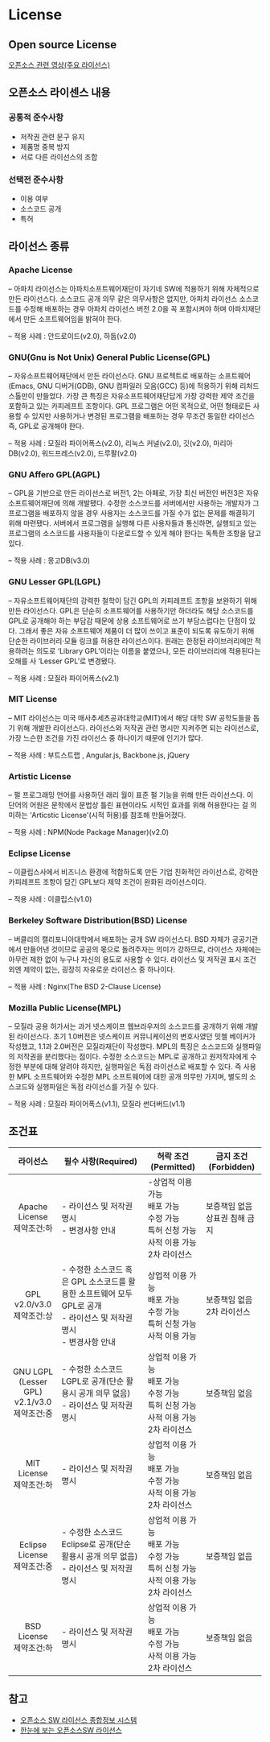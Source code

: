 # License

## Open source License 

[오픈소스 관련 영상(주요 라이선스)](https://www.youtube.com/watch?v=V1kIU7qzrJY)

## 오픈소스 라이센스 내용
### 공통적 준수사항
- 저작권 관련 문구 유지
- 제품명 중복 방지
- 서로 다른 라이선스의 조합
### 선택전 준수사항
- 이용 여부
- 소스코드 공개
- 특허

## 라이선스 종류
### Apache License
– 아파치 라이선스는 아파치소프트웨어재단이 자기네 SW에 적용하기 위해 자체적으로 만든 라이선스다. 소스코드 공개 의무 같은 의무사항은 없지만, 아파치 라이선스 소스코드를 수정해 배포하는 경우 아파치 라이선스 버전 2.0을 꼭 포함시켜야 하며 아파치재단에서 만든 소프트웨어임을 밝혀야 한다.

– 적용 사례 : 안드로이드(v2.0), 하둡(v2.0)

### GNU(Gnu is Not Unix) General Public License(GPL)
– 자유소프트웨어재단에서 만든 라이선스다. GNU 프로젝트로 배포하는 소프트웨어(Emacs, GNU 디버거(GDB), GNU 컴파일러 모음(GCC) 등)에 적용하기 위해 리처드 스톨만이 만들었다. 가장 큰 특징은 자유소프트웨어재단답게 가장 강력한 제약 조건을 포함하고 있는 카피레프트 조항이다. GPL 프로그램은 어떤 목적으로, 어떤 형태로든 사용할 수 있지만 사용하거나 변경된 프로그램을 배포하는 경우 무조건 동일한 라이선스 즉, GPL로 공개해야 한다.

– 적용 사례 : 모질라 파이어폭스(v2.0), 리눅스 커널(v2.0), 깃(v2.0), 마리아DB(v2.0), 워드프레스(v2.0), 드루팔(v2.0)

### GNU Affero GPL(AGPL)
– GPL을 기반으로 만든 라이선스로 버전1, 2는 아페로, 가장 최신 버전인 버전3은 자유소프트웨어재단에 의해 개발됐다. 수정한 소스코드를 서버에서만 사용하는 개발자가 그 프로그램을 배포하지 않을 경우 사용자는 소스코드를 가질 수가 없는 문제를 해결하기 위해 마련됐다. 서버에서 프로그램을 실행해 다른 사용자들과 통신하면, 실행되고 있는 프로그램의 소스코드를 사용자들이 다운로드할 수 있게 해야 한다는 독특한 조항을 담고 있다.

– 적용 사례 : 몽고DB(v3.0)

### GNU Lesser GPL(LGPL)
– 자유소프트웨어재단의 강력한 철학이 담긴 GPL의 카피레프트 조항을 보완하기 위해 만든 라이선스다. GPL은 단순히 소프트웨어를 사용하기만 하더라도 해당 소스코드를 GPL로 공개해야 하는 부담감 때문에 상용 소프트웨어로 쓰기 부담스럽다는 단점이 있다. 그래서 좋은 자유 소프트웨어 제품이 더 많이 쓰이고 표준이 되도록 유도하기 위해 단순한 라이브러리·모듈 링크를 허용한 라이선스이다. 원래는 한정된 라이브러리에만 적용하려는 의도로 ‘Library GPL’이라는 이름을 붙였으나, 모든 라이브러리에 적용된다는 오해를 사 ‘Lesser GPL’로 변경됐다.

– 적용 사례 : 모질라 파이어폭스(v2.1)

### MIT License
– MIT 라이선스는 미국 매사추세츠공과대학교(MIT)에서 해당 대학 SW 공학도들을 돕기 위해 개발한 라이선스다. 라이선스와 저작권 관련 명시만 지켜주면 되는 라이선스로, 가장 느슨한 조건을 가진 라이선스 중 하나이기 때문에 인기가 많다.

– 적용 사례 : 부트스트랩 , Angular.js, Backbone.js, jQuery

### Artistic License
– 펄 프로그래밍 언어를 사용하던 래리 월이 표준 펄 기능을 위해 만든 라이선스다. 이 단어의 어원은 문학에서 문법상 틀린 표현이라도 시적인 효과를 위해 허용한다는 걸 의미하는 ‘Articstic License'(시적 허용)를 참조해 만들어졌다.

– 적용 사례 : NPM(Node Package Manager)(v2.0)

### Eclipse License
– 이클립스사에서 비즈니스 환경에 적합하도록 만든 기업 친화적인 라이선스로, 강력한 카피레프트 조항이 담긴 GPL보다 제약 조건이 완화된 라이선스이다.

– 적용 사례 : 이클립스(v1.0)

### Berkeley Software Distribution(BSD) License
– 버클리의 캘리포니아대학에서 배포하는 공개 SW 라이선스다. BSD 자체가 공공기관에서 만들어낸 것이므로 공공의 몫으로 돌려주자는 의미가 강하므로, 라이선스 자체에는 아무런 제한 없이 누구나 자신의 용도로 사용할 수 있다. 라이선스 및 저작권 표시 조건 외엔 제약이 없는, 굉장히 자유로운 라이선스 중 하나이다.

– 적용 사례 : Nginx(The BSD 2-Clause License)

### Mozilla Public License(MPL)
– 모질라 공용 허가서는 과거 넷스케이프 웹브라우저의 소스코드를 공개하기 위해 개발된 라이선스다. 초기 1.0버전은 넷스케이프 커뮤니케이션의 변호사였던 밋첼 베이커가 작성했고, 1.1과 2.0버전은 모질라재단이 작성했다. MPL의 특징은 소스코드와 실행파일의 저작권을 분리했다는 점이다. 수정한 소스코드는 MPL로 공개하고 원저작자에게 수정한 부분에 대해 알려야 하지만, 실행파일은 독점 라이선스로 배포할 수 있다. 즉 사용한 MPL 소프트웨어와 수정한 MPL 소프트웨어에 대한 공개 의무만 가지며, 별도의 소스코드와 실행파일은 독점 라이선스를 가질 수 있다.

– 적용 사례 : 모질라 파이어폭스(v1.1), 모질라 썬더버드(v1.1)

## 조건표
|라이선스|필수 사항(Required)|허락 조건(Permitted)|금지 조건(Forbidden)|
|:---:|---|---|---|
|Apache License<br>제약조건:하|- 라이선스 및 저작권 명시<br>- 변경사항 안내|-상업적 이용 가능<br>배포 가능<br>수정 가능<br>특허 신청 가능<br>사적 이용 가능<br>2차 라이선스|보증책임 없음<br>상표권 침해 금지|
|GPL<br>v2.0/v3.0<br>제약조건:상<br>|- 수정한 소스코드 혹은 GPL 소스코드를 활용한 소프트웨어 모두 GPL로 공개<br>- 라이선스 및 저작권 명시<br>- 변경사항 안내<br>|상업적 이용 가능<br>배포 가능<br>수정 가능<br>특허 신청 가능<br>사적 이용 가능<br>|보증책임 없음<br>2차 라이선스<br>|
|GNU LGPL<br>(Lesser GPL)<br>v2.1/v3.0<br>제약조건:중<br>|- 수정한 소스코드 LGPL로 공개(단순 활용시 공개 의무 없음)<br>- 라이선스 및 저작권 명시|상업적 이용 가능<br>배포 가능<br>수정 가능<br>특허 신청 가능<br>사적 이용 가능<br>2차 라이선스|보증책임 없음|
|MIT License<br>제약조건:하|- 라이선스 및 저작권 명시|상업적 이용 가능<br>배포 가능<br>수정 가능<br>사적 이용 가능<br>2차 라이선스|보증책임 없음|
|Eclipse License<br>제약조건:중|- 수정한 소스코드 Eclipse로 공개(단순 활용시 공개 의무 없음)<br>- 라이선스 및 저작권 명시<br>|상업적 이용 가능<br>배포 가능<br>수정 가능<br>특허 신청 가능<br>사적 이용 가능<br>2차 라이선스|보증책임 없음|
|BSD License<br>제약조건:하|- 라이선스 및 저작권 명시|상업적 이용 가능<br>배포 가능<br>수정 가능<br>사적 이용 가능<br>2차 라이선스|보증책임 없음|



## 참고
- [오픈소스 SW 라이선스 종합정보 시스템](https://www.olis.or.kr/)
- [한눈에 보는 오픈소스SW 라이선스](http://www.bloter.net/archives/209318)
